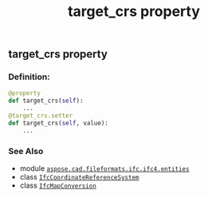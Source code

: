 ﻿---
title: target_crs property
second_title: Aspose.CAD for Python via .NET API References
description: 
type: docs
weight: 110
url: /python-net/aspose.cad.fileformats.ifc.ifc4.entities/ifcmapconversion/target_crs/
is_root: false
---

## target_crs property

### Definition:
```python
@property
def target_crs(self):
    ...
@target_crs.setter
def target_crs(self, value):
    ...
```

### See Also
* module [`aspose.cad.fileformats.ifc.ifc4.entities`](../../)
* class [`IfcCoordinateReferenceSystem`](/cad/python-net/aspose.cad.fileformats.ifc.ifc4.entities/ifccoordinatereferencesystem)
* class [`IfcMapConversion`](/cad/python-net/aspose.cad.fileformats.ifc.ifc4.entities/ifcmapconversion)

